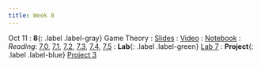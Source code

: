 ```yaml
---
title: Week 8
---
```


Oct 11
: **8**{: .label .label-gray} Game Theory
: [Slides](https://docs.google.com/presentation/d/1mxQwfqi6q-J6S8dXSi_Bj2HRAijNknDzzW_mBHZZ61I/edit?usp=sharing)
: [Video](https://kaltura.berkeley.edu/media/DATA%2088E%2C%20LEC%20001%20(Fall%202023)/1_r8lrlros)
: [Notebook](https://datahub.berkeley.edu/hub/user-redirect/git-pull?repo=https%3A%2F%2Fgithub.com%2Fdata-88e%2Ffa23-materials&urlpath=retro%2Ftree%2Ffa23-materials%2Flec%2Flec08%2Flec08-prisoners-dilemma.ipynb&branch=main)
: *Reading*: [7.0](https://data-88e.github.io/textbook/content/07-game-theory/index.html), [7.1](https://data-88e.github.io/textbook/content/07-game-theory/expected-utility.html#), [7.2](https://data-88e.github.io/textbook/content/07-game-theory/equilibria-oligopolies.html), [7.3](https://data-88e.github.io/textbook/content/07-game-theory/cournot.html), [7.4](https://data-88e.github.io/textbook/content/07-game-theory/bertrand.html), [7.5](https://data-88e.github.io/textbook/content/07-game-theory/python-classes.html)
: **Lab**{: .label .label-green} [Lab 7](https://datahub.berkeley.edu/hub/user-redirect/git-pull?repo=https%3A%2F%2Fgithub.com%2Fdata-88e%2Ffa23-materials&urlpath=retro%2Ftree%2Ffa23-materials%2Flab%2Flab07%2Flab07.ipynb&branch=main)
: **Project**{: .label .label-blue} [Project 3](https://datahub.berkeley.edu/hub/user-redirect/git-pull?repo=https%3A%2F%2Fgithub.com%2Fdata-88e%2Ffa23-materials&urlpath=retro%2Ftree%2Ffa23-materials%2Fproj%2Fproj03%2Fproj03.ipynb&branch=main)
